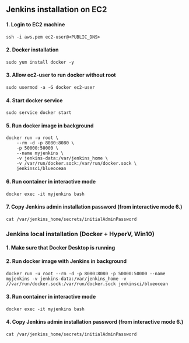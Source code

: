 ## Jenkins installation on EC2

#### 1. Login to EC2 machine
```ssh -i aws.pem ec2-user@<PUBLIC_DNS>```

#### 2. Docker installation
```sudo yum install docker -y```

#### 3. Allow ec2-user to run docker without root
```sudo usermod -a -G docker ec2-user```

#### 4. Start docker service
```sudo service docker start```

#### 5. Run docker image in background
```
docker run -u root \
	--rm -d -p 8080:8080 \
	-p 50000:50000 \
	--name myjenkins \
	-v jenkins-data:/var/jenkins_home \
	-v /var/run/docker.sock:/var/run/docker.sock \
	jenkinsci/blueocean
```

#### 6. Run container in interactive mode

```
docker exec -it myjenkins bash
```

#### 7. Copy Jenkins admin installation password (from interactive mode 6.)

```
cat /var/jenkins_home/secrets/initialAdminPassword
```

### Jenkins local installation (Docker + HyperV, Win10)

#### 1. Make sure that Docker Desktop is running
#### 2. Run docker image with Jenkins in background
```
docker run -u root --rm -d -p 8080:8080 -p 50000:50000 --name myjenkins -v jenkins-data:/var/jenkins_home -v //var/run/docker.sock:/var/run/docker.sock jenkinsci/blueocean
```

#### 3. Run container in interactive mode

```
docker exec -it myjenkins bash
```

#### 4. Copy Jenkins admin installation password (from interactive mode 6.)

```
cat /var/jenkins_home/secrets/initialAdminPassword
```